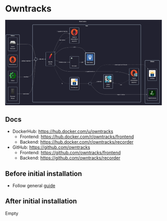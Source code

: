 # Owntracks

![diagram](../../docs/diagrams/out/apps/owntracks.png)

## Docs

- DockerHub: <https://hub.docker.com/u/owntracks>
    - Frontend: <https://hub.docker.com/r/owntracks/frontend>
    - Backend: <https://hub.docker.com/r/owntracks/recorder>
- GitHub: <https://github.com/owntracks>
    - Frontend: <https://github.com/owntracks/frontend>
    - Backend: <https://github.com/owntracks/recorder>

## Before initial installation

- Follow general [guide](../../docs/Checklist%20for%20new%20docker-apps.md)

## After initial installation

Empty
